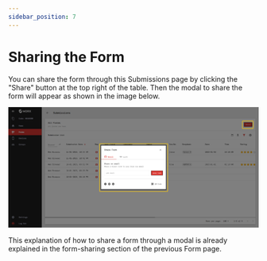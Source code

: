 ```yaml
---
sidebar_position: 7
---
```


# Sharing the Form

You can share the form through this Submissions page by clicking the "Share" button at the top right of the table. Then the modal to share the form will appear as shown in the image below.

![](/img/screenshots/website-application-usage/submissions/sharing-the-form/sharing-the-form-1.png)

This explanation of how to share a form through a modal is already explained in the form-sharing section of the previous Form page.